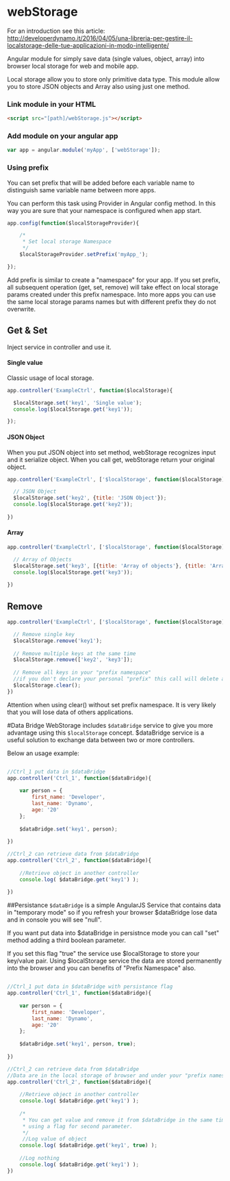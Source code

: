 # webStorage
For an introduction see this article: http://developerdynamo.it/2016/04/05/una-libreria-per-gestire-il-localstorage-delle-tue-applicazioni-in-modo-intelligente/

Angular module for simply save data (single values, object, array) into browser local storage for web and mobile app.

Local storage allow you to store only primitive data type. This module allow you to store JSON objects and Array also using just one method. 

### Link module in your HTML
```html
<script src="[path]/webStorage.js"></script>
```

### Add module on your angular app
```javascript
var app = angular.module('myApp', ['webStorage']);
```

### Using prefix
You can set prefix that will be added before each variable name to distinguish same variable name between more apps.

You can perform this task using Provider in Angular config method. In this way you are sure that your namespace is configured when app start. 

```javascript
app.config(function($localStorageProvider){

	/*
	 * Set local storage Namespace
	 */
  	$localStorageProvider.setPrefix('myApp_');

});
```
Add prefix is similar to create a "namespace" for your app. If you set prefix, all subsequent operation (get, set, remove) will take effect on local storage params created under this prefix namespace.
Into more apps you can use the same local storage params names but with different prefix they do not overwrite.

## Get & Set
Inject service in controller and use it.

#### Single value
Classic usage of local storage.
```javascript
app.controller('ExampleCtrl', function($localStorage){

  $localStorage.set('key1', 'Single value');
  console.log($localStorage.get('key1'));

});
```

#### JSON Object
When you put JSON object into set method, webStorage recognizes input and it serialize object. When you call get, webStorage return your original object.
```javascript
app.controller('ExampleCtrl', ['$localStorage', function($localStorage){

  // JSON Object
  $localStorage.set('key2', {title: 'JSON Object'});
  console.log($localStorage.get('key2'));
  
})
```

#### Array 
```javascript
app.controller('ExampleCtrl', ['$localStorage', function($localStorage){

  // Array of Objects
  $localStorage.set('key3', [{title: 'Array of objects'}, {title: 'Array of objects'}]);
  console.log($localStorage.get('key3'));
  
})
```

## Remove
```javascript
app.controller('ExampleCtrl', ['$localStorage', function($localStorage){

  // Remove single key
  $localStorage.remove('key1');
  
  // Remove multiple keys at the same time
  $localStorage.remove(['key2', 'key3']);
  
  // Remove all keys in your "prefix namespace"
  //if you don't declare your personal "prefix" this call will delete all local storage
  $localStorage.clear();
})
```
Attention when using clear() without set prefix namespace. It is very likely that you will lose data of others applications.

#Data Bridge
WebStorage includes `$dataBridge` service to give you more advantage using this `$localStorage` concept. $dataBridge service is a useful solution to exchange data between two or more controllers.

Below an usage example:
```javascript

//Ctrl_1 put data in $dataBridge
app.controller('Ctrl_1', function($dataBridge){
    
    var person = {
        first_name: 'Developer',
        last_name: 'Dynamo',
        age: '20'
    };
    
    $dataBridge.set('key1', person);
    
})

//Ctrl_2 can retrieve data from $dataBridge
app.controller('Ctrl_2', function($dataBridge){
    
    //Retrieve object in another controller
    console.log( $dataBridge.get('key1') );
    
})
```

##Persistance
`$dataBridge` is a simple AngularJS Service that contains data in "temporary mode" so if you refresh your browser $dataBridge lose data and in console you will see "null".

If you want put data into $dataBridge in persistnce mode you can call "set" method adding a third boolean parameter.

If you set this flag "true" the service use $localStorage to store your key/value pair. Using $localStorage service the data are stored permanently into the browser and you can benefits of "Prefix Namespace" also.

```javascript

//Ctrl_1 put data in $dataBridge with persistance flag
app.controller('Ctrl_1', function($dataBridge){
    
    var person = {
        first_name: 'Developer',
        last_name: 'Dynamo',
        age: '20'
    };
    
    $dataBridge.set('key1', person, true);
    
})

//Ctrl_2 can retrieve data from $dataBridge 
//Data are in the local storage of browser and under your "prefix namespace"
app.controller('Ctrl_2', function($dataBridge){
    
    //Retrieve object in another controller
    console.log( $dataBridge.get('key1') );
    
    /*
     * You can get value and remove it from $dataBridge in the same time
     * using a flag for second parameter. 
     */
     //Log value of object
    console.log( $dataBridge.get('key1', true) );
    
    //Log nothing
    console.log( $dataBridge.get('key1') );
})
```
